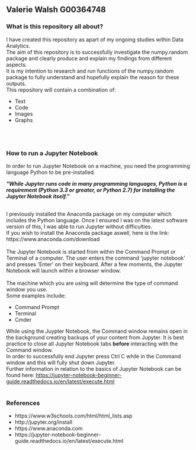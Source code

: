 
<h2><strong> Valerie Walsh G00364748 </h2></strong>

<h3> What is this repository all about? </h3>
I have created this repository as apart of my ongoing studies within Data Analytics.
</br>
The aim of this repository is to successfully investigate the numpy.random package and clearly produce and explain my findings from different aspects.</br>
It is my intention to research and run functions of the numpy.random package to fully understand and hopefully explain the reason for these outputs.
</br>
This repository will contain a combination of: </br>
<ul>
  <li>Text</li>
  <li>Code</li>
  <li>Images</li>
  <li>Graphs</li>
</ul>

</br>
</br>

<h3> How to run a Jupyter Notebook</h3>
In order to run Jupyter Notebook on a machine, you need the programming language Python to be pre-installed. </br>

<p><strong><i>"While Jupyter runs code in many programming languages, Python is a requirement (Python 3.3 or greater, or Python 2.7) for installing the Jupyter Notebook itself."</i></strong></p>
</br>
I previously installed the Anaconda package on my computer which includes the Python language. Once I ensured I was on the latest software version of this, I was able to run Jupyter without difficulties.</br>
If you wish to install the Anaconda package aswell, here is the link: https://www.anaconda.com/download
</br></br>
The Jupyter Notebook is started from within the Command Prompt or Terminal of a computer. The user enters the command 'jupyter notebook' and presses 'Enter' on their keyboard. After a few moments, the Jupyter Notebook will launch within a browser window. </br></br>
The machine which you are using will determine the type of command window you use. </br>
Some examples include: 
<ul>
  <li>Command Prompt</li>
  <li>Terminal</li>
  <li>Cmder</li>
</ul>

While using the Juypter Notebook, the Command window remains open in the background creating backups of your content from Jupyter. It is best practice to close all Jupyter Notebook tabs <strong>before</strong> interacting with the Command window. </br>
In order to successfully end Jupyter press Ctrl C while in the Command window and this will fully shut down Jupyter.
</br>
Further information in relation to the basics of Jupyter Notebook can be found here: https://jupyter-notebook-beginner-guide.readthedocs.io/en/latest/execute.html
</br>
</br>

<h3>References</h3>
<ul>
  <li> https://www.w3schools.com/html/html_lists.asp </li>
  <li> http://jupyter.org/install </li>
  <li> https://www.anaconda.com </li>
  <li> https://jupyter-notebook-beginner-guide.readthedocs.io/en/latest/execute.html </li>
</ul>

